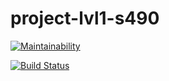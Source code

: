 # project-lvl1-s490

[![Maintainability](https://api.codeclimate.com/v1/badges/b93dfa76866a58476cd8/maintainability)](https://codeclimate.com/github/mrBertieWooster/project-lvl1-s490/maintainability)

[![Build Status](https://travis-ci.org/mrBertieWooster/project-lvl1-s490.svg?branch=master)](https://travis-ci.org/mrBertieWooster/project-lvl1-s490)
